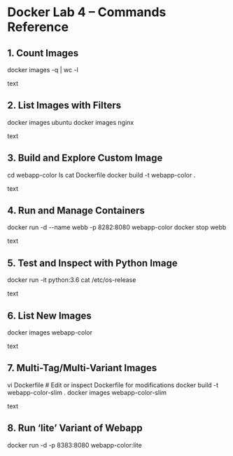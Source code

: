 # Docker Lab 4 – Commands Reference

## 1. Count Images

docker images -q | wc -l

text

## 2. List Images with Filters

docker images ubuntu
docker images nginx

text

## 3. Build and Explore Custom Image

cd webapp-color
ls
cat Dockerfile
docker build -t webapp-color .

text

## 4. Run and Manage Containers

docker run -d --name webb -p 8282:8080 webapp-color
docker stop webb

text

## 5. Test and Inspect with Python Image

docker run -it python:3.6 cat /etc/os-release

text

## 6. List New Images

docker images webapp-color

text

## 7. Multi-Tag/Multi-Variant Images

vi Dockerfile # Edit or inspect Dockerfile for modifications
docker build -t webapp-color-slim .
docker images webapp-color-slim

text

## 8. Run ‘lite’ Variant of Webapp

docker run -d -p 8383:8080 webapp-color:lite